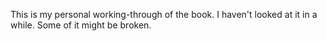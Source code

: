 This is my personal working-through of the book. I haven't looked at it in a while. Some of it might be broken.